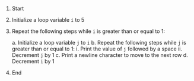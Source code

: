 1. Start

2. Initialize a loop variable `i` to 5

3. Repeat the following steps while `i` is greater than or equal to 1:

    a. Initialize a loop variable `j` to `i`
    b. Repeat the following steps while `j` is greater than or equal to 1:
        i. Print the value of `j` followed by a space
        ii. Decrement `j` by 1
    c. Print a newline character to move to the next row
    d. Decrement `i` by 1

4. End